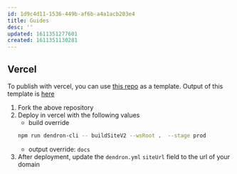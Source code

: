 ```yaml
---
id: 1d9c4d11-1536-449b-af6b-a4a1acb203e4
title: Guides
desc: ''
updated: 1611351277601
created: 1611351130281
---
```



## Vercel

To publish with vercel, you can use [this repo](https://github.com/dendronhq/workspace-vercel-sample) as a template. Output of this template is [here](https://workspace-vercel-sample.vercel.app/)

1. Fork the above repository
2. Deploy in vercel with the following values
    - build override
    ```bash
    npm run dendron-cli -- buildSiteV2 --wsRoot .  --stage prod
    ```
    - output override: `docs`
3. After deployment, update the `dendron.yml` `siteUrl` field to the url of your domain

    
